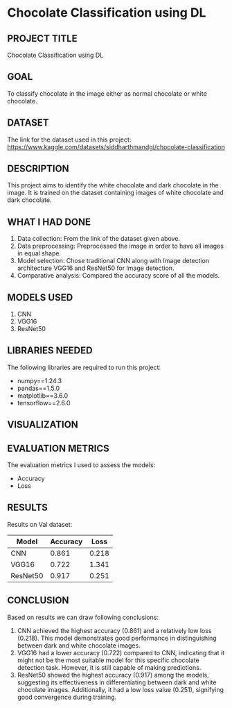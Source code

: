 # Chocolate Classification using DL

## PROJECT TITLE

Chocolate Classification using DL

## GOAL

To classify chocolate in the image either as normal chocolate or white chocolate. 

## DATASET

The link for the dataset used in this project: https://www.kaggle.com/datasets/siddharthmandgi/chocolate-classification

## DESCRIPTION

This project aims to identify the white chocolate and dark chocolate in the image. It is trained on the dataset containing images of white chocolate and dark chocolate.

## WHAT I HAD DONE

1. Data collection: From the link of the dataset given above. 
2. Data preprocessing: Preprocessed the image in order to have all images in equal shape.
3. Model selection: Chose traditional CNN along with Image detection architecture VGG16 and ResNet50 for Image detection.
4. Comparative analysis: Compared the accuracy score of all the models.

## MODELS USED

1. CNN
2. VGG16
3. ResNet50


## LIBRARIES NEEDED

The following libraries are required to run this project:

- numpy==1.24.3
- pandas==1.5.0
- matplotlib==3.6.0
- tensorflow==2.6.0

## VISUALIZATION



## EVALUATION METRICS

The evaluation metrics I used to assess the models:

- Accuracy 
- Loss


## RESULTS
Results on Val dataset:

| Model      | Accuracy | Loss    |
|------------|----------|---------|
| CNN    | 0.861     | 0.218   |
| VGG16    | 0.722     | 1.341    |
| ResNet50    | 0.917     | 0.251    |


## CONCLUSION
Based on results we can draw following conclusions:
1. CNN achieved the highest accuracy (0.861) and a relatively low loss (0.218). This model demonstrates good performance in distinguishing between dark and white chocolate images.
2. VGG16 had a lower accuracy (0.722) compared to CNN, indicating that it might not be the most suitable model for this specific chocolate detection task. However, it is still capable of making predictions.
3. ResNet50 showed the highest accuracy (0.917) among the models, suggesting its effectiveness in differentiating between dark and white chocolate images. Additionally, it had a low loss value (0.251), signifying good convergence during training.